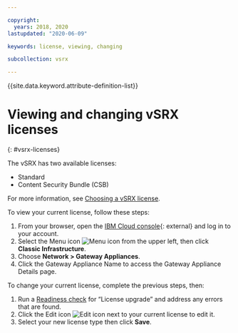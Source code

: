 ```yaml
---

copyright:
  years: 2018, 2020
lastupdated: "2020-06-09"

keywords: license, viewing, changing

subcollection: vsrx

---
```


{{site.data.keyword.attribute-definition-list}}

# Viewing and changing vSRX licenses
{: #vsrx-licenses}

The vSRX has two available licenses:

* Standard
* Content Security Bundle (CSB)

For more information, see [Choosing a vSRX license](/docs/vsrx?topic=vsrx-getting-started#choosing-license).

To view your current license, follow these steps:

1. From your browser, open the [IBM Cloud console](/login){: external} and log in to your account.
1. Select the Menu icon ![Menu icon](../../icons/icon_hamburger.svg) from the upper left, then click **Classic Infrastructure**.
1. Choose **Network > Gateway Appliances**.
1. Click the Gateway Appliance Name to access the Gateway Appliance Details page.

To change your current license, complete the previous steps, then:

1. Run a [Readiness check](/docs/vsrx?topic=vsrx-vsrx-readiness) for “License upgrade” and address any errors that are found.
1. Click the Edit icon ![Edit icon](../../icons/edit-tagging.svg) next to your current license to edit it.
1. Select your new license type then click **Save**.

